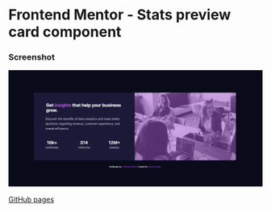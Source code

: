 # Frontend Mentor - Stats preview card component

### Screenshot

![](./screenshot.png)

[GitHub pages](https://kari-osk.github.io/stats-preview-card/ "Stats preview card")



